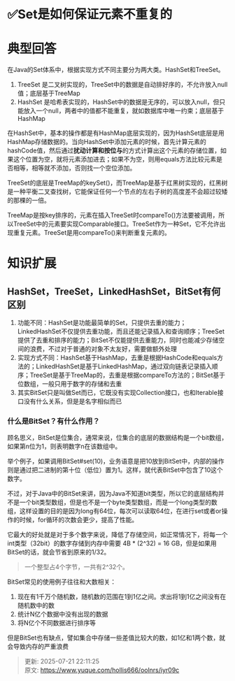 # ✅Set是如何保证元素不重复的

# 典型回答
在Java的Set体系中，根据实现方式不同主要分为两大类。HashSet和TreeSet。



1. TreeSet 是二叉树实现的，TreeSet中的数据是自动排好序的，不允许放入null值；底层基于TreeMap
2. HashSet 是哈希表实现的，HashSet中的数据是无序的，可以放入null，但只能放入一个null，两者中的值都不能重复，就如数据库中唯一约束；底层基于HashMap



在HashSet中，基本的操作都是有HashMap底层实现的，因为HashSet底层是用HashMap存储数据的。当向HashSet中添加元素的时候，首先计算元素的hashCode值，然后通过**扰动计算和按位与**的方式计算出这个元素的存储位置，如果这个位置为空，就将元素添加进去；如果不为空，则用equals方法比较元素是否相等，相等就不添加，否则找一个空位添加。



TreeSet的底层是TreeMap的keySet()，而TreeMap是基于红黑树实现的，红黑树是一种平衡二叉查找树，它能保证任何一个节点的左右子树的高度差不会超过较矮的那棵的一倍。



TreeMap是按key排序的，元素在插入TreeSet时compareTo()方法要被调用，所以TreeSet中的元素要实现Comparable接口。TreeSet作为一种Set，它不允许出现重复元素。TreeSet是用compareTo()来判断重复元素的。

# 知识扩展
## HashSet，TreeSet，LinkedHashSet，BitSet有何区别
1. 功能不同：HashSet是功能最简单的Set，只提供去重的能力；LinkedHashSet不仅提供去重功能，而且还能记录插入和查询顺序；TreeSet提供了去重和排序的能力；BitSet不仅能提供去重能力，同时也能减少存储空间的浪费，不过对于普通的对象不太友好，需要做额外处理
2. 实现方式不同：HashSet基于HashMap，去重是根据HashCode和equals方法的；LinkedHashSet是基于LinkedHashMap，通过双向链表记录插入顺序；TreeSet是基于TreeMap的，去重是根据compareTo方法的；BitSet基于位数组，一般只用于数字的存储和去重
3. 其实BitSet只是叫做Set而已，它既没有实现Collection接口，也和Iterable接口没有什么关系，但是是名字相似而已

### 什么是BitSet？有什么作用？
顾名思义，BitSet是位集合，通常来说，位集合的底层的数据结构是一个bit数组，如果第n位为1，则表明数字n在该数组中。

举个例子，如果调用BitSet#set(10)，业务语意是把10放到BitSet中，内部的操作则是通过把二进制的第十位（低位）置为1。这样，就代表BitSet中包含了10这个数字。

不过，对于Java中的BitSet来讲，因为Java不知道bit类型，所以它的底层结构并不是一个bit类型数组，但是也不是一个byte类型数组，而是一个long类型的数组，这样设置的目的是因为long有64位，每次可以读取64位，在进行set或者or操作的时候，for循环的次数会更少，提高了性能。



它最大的好处就是对于多个数字来说，降低了存储空间，如正常情况下，将每一个int类型（32bit）的数字存储到内存中需要 4B * (2^32) = 16 GB，但是如果用BitSet的话，就会节省到原来的1/32。



> 一个整型占4个字节，一共有2^32个。
>



BitSet常见的使用例子往往和大数相关：

1. 现在有1千万个随机数，随机数的范围在1到1亿之间。求出将1到1亿之间没有在随机数中的数
2. 统计N亿个数据中没有出现的数据
3. 将N亿个不同数据进行排序等

但是BitSet也有缺点，譬如集合中存储一些差值比较大的数，如1亿和1两个数，就会导致内存的严重浪费













> 更新: 2025-07-21 22:11:25  
> 原文: <https://www.yuque.com/hollis666/oolnrs/iyr09c>